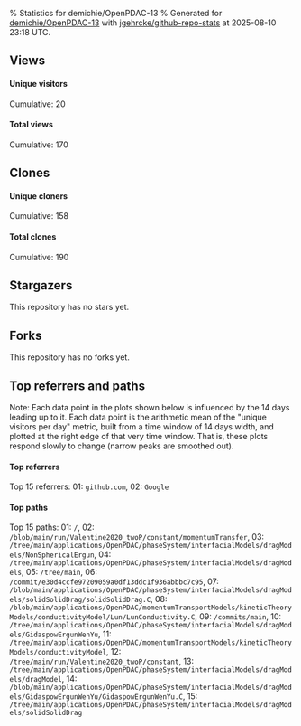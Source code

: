 % Statistics for demichie/OpenPDAC-13
% Generated for [demichie/OpenPDAC-13](https://github.com/demichie/OpenPDAC-13) with [jgehrcke/github-repo-stats](https://github.com/jgehrcke/github-repo-stats) at 2025-08-10 23:18 UTC.


## Views

#### Unique visitors
<div id="chart_views_unique" class="full-width-chart"></div>

Cumulative: 20

#### Total views
<div id="chart_views_total" class="full-width-chart"></div>

Cumulative: 170

<div class="pagebreak-for-print"> </div>

## Clones

#### Unique cloners
<div id="chart_clones_unique" class="full-width-chart"></div>

Cumulative: 158

#### Total clones
<div id="chart_clones_total" class="full-width-chart"></div>

Cumulative: 190



<div class="pagebreak-for-print"> </div>



## Stargazers

This repository has no stars yet.



## Forks

This repository has no forks yet.



<div class="pagebreak-for-print"> </div>



## Top referrers and paths


Note: Each data point in the plots shown below is influenced by the 14 days
leading up to it. Each data point is the arithmetic mean of the "unique
visitors per day" metric, built from a time window of 14 days width, and
plotted at the right edge of that very time window. That is, these plots
respond slowly to change (narrow peaks are smoothed out).




#### Top referrers


<div id="chart_referrers_top_n_alltime" class="full-width-chart"></div>

Top 15 referrers: 01: `github.com`, 02: `Google`





#### Top paths


<div id="chart_paths_top_n_alltime" class="full-width-chart"></div>

Top 15 paths: 01: `/`, 02: `/blob/main/run/Valentine2020_twoP/constant/momentumTransfer`, 03: `/tree/main/applications/OpenPDAC/phaseSystem/interfacialModels/dragModels/NonSphericalErgun`, 04: `/tree/main/applications/OpenPDAC/phaseSystem/interfacialModels/dragModels`, 05: `/tree/main`, 06: `/commit/e30d4ccfe97209059a0df13ddc1f936abbbc7c95`, 07: `/blob/main/applications/OpenPDAC/phaseSystem/interfacialModels/dragModels/solidSolidDrag/solidSolidDrag.C`, 08: `/blob/main/applications/OpenPDAC/momentumTransportModels/kineticTheoryModels/conductivityModel/Lun/LunConductivity.C`, 09: `/commits/main`, 10: `/tree/main/applications/OpenPDAC/phaseSystem/interfacialModels/dragModels/GidaspowErgunWenYu`, 11: `/tree/main/applications/OpenPDAC/momentumTransportModels/kineticTheoryModels/conductivityModel`, 12: `/tree/main/run/Valentine2020_twoP/constant`, 13: `/tree/main/applications/OpenPDAC/phaseSystem/interfacialModels/dragModels/dragModel`, 14: `/blob/main/applications/OpenPDAC/phaseSystem/interfacialModels/dragModels/GidaspowErgunWenYu/GidaspowErgunWenYu.C`, 15: `/tree/main/applications/OpenPDAC/phaseSystem/interfacialModels/dragModels/solidSolidDrag`


<script type="text/javascript">
    vegaEmbed('#chart_views_unique', {"$schema": "https://vega.github.io/schema/vega-lite/v4.17.0.json", "config": {"arc": {"fill": "#1b1e23"}, "area": {"fill": "#1b1e23"}, "axisBottom": {"domainColor": "#a9b4c4", "gridColor": "#a9b4c4", "labelColor": "#1b1e23", "labelFont": "relative-mono-11-pitch-pro, Menlo, monospace", "tickColor": "#a9b4c4", "titleColor": "#1b1e23", "titleFont": "relative-mono-11-pitch-pro, Menlo, monospace"}, "axisLeft": {"domainColor": "#a9b4c4", "gridColor": "#a9b4c4", "labelColor": "#1b1e23", "labelFont": "relative-mono-11-pitch-pro, Menlo, monospace", "tickColor": "#a9b4c4", "titleColor": "#1b1e23", "titleFont": "relative-mono-11-pitch-pro, Menlo, monospace"}, "axisX": {"grid": false}, "axisY": {"grid": false, "labelBound": true}, "background": "#FFFFFF", "group": {"fill": "#FFFFFF"}, "header": {"fontWeight": 400, "labelFont": "relative-mono-11-pitch-pro, Menlo, monospace", "titleFont": "relative-mono-11-pitch-pro, Menlo, monospace"}, "legend": {"labelFont": "relative-mono-11-pitch-pro, Menlo, monospace", "symbolSize": 200, "symbolType": "circle", "titleFont": "relative-mono-11-pitch-pro, Menlo, monospace"}, "line": {"color": "#1b1e23", "stroke": "#1b1e23"}, "path": {"stroke": "#1b1e23"}, "point": {"color": "#1b1e23", "cursor": "pointer", "filled": true, "size": 20}, "range": {"category": ["#85a2f7", "#ea9755", "#7eb36a", "#f07071", "#bc85d9", "#e587b6", "#a9b4c4", "#d4c05e", "#64b9c4"]}, "style": {"bar": {"fill": "#1b1e23"}, "text": {"font": "relative-mono-11-pitch-pro, Menlo, monospace", "fontWeight": 400}}, "symbol": {"shape": "circle"}, "title": {"anchor": "start", "font": "relative-mono-11-pitch-pro, Menlo, monospace", "fontWeight": 400}, "trail": {"color": "#1b1e23", "stroke": "#1b1e23"}, "view": {"stroke": null}}, "data": {"name": "data-561ccd380669ffbbd9bc123145c1aaac"}, "datasets": {"data-561ccd380669ffbbd9bc123145c1aaac": [{"time": "2025-07-09T00:00:00+00:00", "views_total": 11, "views_unique": 3}, {"time": "2025-07-11T00:00:00+00:00", "views_total": 3, "views_unique": 2}, {"time": "2025-07-12T00:00:00+00:00", "views_total": 0, "views_unique": 0}, {"time": "2025-07-13T00:00:00+00:00", "views_total": 0, "views_unique": 0}, {"time": "2025-07-14T00:00:00+00:00", "views_total": 2, "views_unique": 1}, {"time": "2025-07-15T00:00:00+00:00", "views_total": 0, "views_unique": 0}, {"time": "2025-07-16T00:00:00+00:00", "views_total": 0, "views_unique": 0}, {"time": "2025-07-17T00:00:00+00:00", "views_total": 0, "views_unique": 0}, {"time": "2025-07-18T00:00:00+00:00", "views_total": 0, "views_unique": 0}, {"time": "2025-07-19T00:00:00+00:00", "views_total": 0, "views_unique": 0}, {"time": "2025-07-20T00:00:00+00:00", "views_total": 0, "views_unique": 0}, {"time": "2025-07-21T00:00:00+00:00", "views_total": 0, "views_unique": 0}, {"time": "2025-07-22T00:00:00+00:00", "views_total": 0, "views_unique": 0}, {"time": "2025-07-23T00:00:00+00:00", "views_total": 0, "views_unique": 0}, {"time": "2025-07-24T00:00:00+00:00", "views_total": 0, "views_unique": 0}, {"time": "2025-07-25T00:00:00+00:00", "views_total": 73, "views_unique": 2}, {"time": "2025-07-26T00:00:00+00:00", "views_total": 0, "views_unique": 0}, {"time": "2025-07-27T00:00:00+00:00", "views_total": 0, "views_unique": 0}, {"time": "2025-07-28T00:00:00+00:00", "views_total": 59, "views_unique": 3}, {"time": "2025-07-29T00:00:00+00:00", "views_total": 4, "views_unique": 1}, {"time": "2025-07-30T00:00:00+00:00", "views_total": 1, "views_unique": 1}, {"time": "2025-07-31T00:00:00+00:00", "views_total": 1, "views_unique": 1}, {"time": "2025-08-01T00:00:00+00:00", "views_total": 6, "views_unique": 1}, {"time": "2025-08-02T00:00:00+00:00", "views_total": 0, "views_unique": 0}, {"time": "2025-08-03T00:00:00+00:00", "views_total": 3, "views_unique": 1}, {"time": "2025-08-04T00:00:00+00:00", "views_total": 0, "views_unique": 0}, {"time": "2025-08-05T00:00:00+00:00", "views_total": 3, "views_unique": 2}, {"time": "2025-08-06T00:00:00+00:00", "views_total": 0, "views_unique": 0}, {"time": "2025-08-07T00:00:00+00:00", "views_total": 3, "views_unique": 1}, {"time": "2025-08-08T00:00:00+00:00", "views_total": 0, "views_unique": 0}, {"time": "2025-08-09T00:00:00+00:00", "views_total": 0, "views_unique": 0}, {"time": "2025-08-10T00:00:00+00:00", "views_total": 1, "views_unique": 1}]}, "encoding": {"tooltip": [{"field": "views_unique", "format": ".1f", "title": "views (u)", "type": "quantitative"}, {"field": "time", "format": "%B %e, %Y", "title": "date", "type": "temporal"}], "x": {"axis": {"labelAngle": 25}, "field": "time", "scale": {"domain": ["2025-07-09", "2025-08-10"]}, "timeUnit": "yearmonthdate", "title": "date", "type": "temporal"}, "y": {"axis": {}, "field": "views_unique", "scale": {"domain": [0, 3.3000000000000003], "type": "linear", "zero": true}, "title": "unique views per day", "type": "quantitative"}}, "height": 200, "mark": {"point": true, "type": "line"}, "padding": 10, "width": "container"}, {"actions": false, "renderer": "svg"}).catch(console.error);
vegaEmbed('#chart_views_total', {"$schema": "https://vega.github.io/schema/vega-lite/v4.17.0.json", "config": {"arc": {"fill": "#1b1e23"}, "area": {"fill": "#1b1e23"}, "axisBottom": {"domainColor": "#a9b4c4", "gridColor": "#a9b4c4", "labelColor": "#1b1e23", "labelFont": "relative-mono-11-pitch-pro, Menlo, monospace", "tickColor": "#a9b4c4", "titleColor": "#1b1e23", "titleFont": "relative-mono-11-pitch-pro, Menlo, monospace"}, "axisLeft": {"domainColor": "#a9b4c4", "gridColor": "#a9b4c4", "labelColor": "#1b1e23", "labelFont": "relative-mono-11-pitch-pro, Menlo, monospace", "tickColor": "#a9b4c4", "titleColor": "#1b1e23", "titleFont": "relative-mono-11-pitch-pro, Menlo, monospace"}, "axisX": {"grid": false}, "axisY": {"grid": false, "labelBound": true}, "background": "#FFFFFF", "group": {"fill": "#FFFFFF"}, "header": {"fontWeight": 400, "labelFont": "relative-mono-11-pitch-pro, Menlo, monospace", "titleFont": "relative-mono-11-pitch-pro, Menlo, monospace"}, "legend": {"labelFont": "relative-mono-11-pitch-pro, Menlo, monospace", "symbolSize": 200, "symbolType": "circle", "titleFont": "relative-mono-11-pitch-pro, Menlo, monospace"}, "line": {"color": "#1b1e23", "stroke": "#1b1e23"}, "path": {"stroke": "#1b1e23"}, "point": {"color": "#1b1e23", "cursor": "pointer", "filled": true, "size": 20}, "range": {"category": ["#85a2f7", "#ea9755", "#7eb36a", "#f07071", "#bc85d9", "#e587b6", "#a9b4c4", "#d4c05e", "#64b9c4"]}, "style": {"bar": {"fill": "#1b1e23"}, "text": {"font": "relative-mono-11-pitch-pro, Menlo, monospace", "fontWeight": 400}}, "symbol": {"shape": "circle"}, "title": {"anchor": "start", "font": "relative-mono-11-pitch-pro, Menlo, monospace", "fontWeight": 400}, "trail": {"color": "#1b1e23", "stroke": "#1b1e23"}, "view": {"stroke": null}}, "data": {"name": "data-561ccd380669ffbbd9bc123145c1aaac"}, "datasets": {"data-561ccd380669ffbbd9bc123145c1aaac": [{"time": "2025-07-09T00:00:00+00:00", "views_total": 11, "views_unique": 3}, {"time": "2025-07-11T00:00:00+00:00", "views_total": 3, "views_unique": 2}, {"time": "2025-07-12T00:00:00+00:00", "views_total": 0, "views_unique": 0}, {"time": "2025-07-13T00:00:00+00:00", "views_total": 0, "views_unique": 0}, {"time": "2025-07-14T00:00:00+00:00", "views_total": 2, "views_unique": 1}, {"time": "2025-07-15T00:00:00+00:00", "views_total": 0, "views_unique": 0}, {"time": "2025-07-16T00:00:00+00:00", "views_total": 0, "views_unique": 0}, {"time": "2025-07-17T00:00:00+00:00", "views_total": 0, "views_unique": 0}, {"time": "2025-07-18T00:00:00+00:00", "views_total": 0, "views_unique": 0}, {"time": "2025-07-19T00:00:00+00:00", "views_total": 0, "views_unique": 0}, {"time": "2025-07-20T00:00:00+00:00", "views_total": 0, "views_unique": 0}, {"time": "2025-07-21T00:00:00+00:00", "views_total": 0, "views_unique": 0}, {"time": "2025-07-22T00:00:00+00:00", "views_total": 0, "views_unique": 0}, {"time": "2025-07-23T00:00:00+00:00", "views_total": 0, "views_unique": 0}, {"time": "2025-07-24T00:00:00+00:00", "views_total": 0, "views_unique": 0}, {"time": "2025-07-25T00:00:00+00:00", "views_total": 73, "views_unique": 2}, {"time": "2025-07-26T00:00:00+00:00", "views_total": 0, "views_unique": 0}, {"time": "2025-07-27T00:00:00+00:00", "views_total": 0, "views_unique": 0}, {"time": "2025-07-28T00:00:00+00:00", "views_total": 59, "views_unique": 3}, {"time": "2025-07-29T00:00:00+00:00", "views_total": 4, "views_unique": 1}, {"time": "2025-07-30T00:00:00+00:00", "views_total": 1, "views_unique": 1}, {"time": "2025-07-31T00:00:00+00:00", "views_total": 1, "views_unique": 1}, {"time": "2025-08-01T00:00:00+00:00", "views_total": 6, "views_unique": 1}, {"time": "2025-08-02T00:00:00+00:00", "views_total": 0, "views_unique": 0}, {"time": "2025-08-03T00:00:00+00:00", "views_total": 3, "views_unique": 1}, {"time": "2025-08-04T00:00:00+00:00", "views_total": 0, "views_unique": 0}, {"time": "2025-08-05T00:00:00+00:00", "views_total": 3, "views_unique": 2}, {"time": "2025-08-06T00:00:00+00:00", "views_total": 0, "views_unique": 0}, {"time": "2025-08-07T00:00:00+00:00", "views_total": 3, "views_unique": 1}, {"time": "2025-08-08T00:00:00+00:00", "views_total": 0, "views_unique": 0}, {"time": "2025-08-09T00:00:00+00:00", "views_total": 0, "views_unique": 0}, {"time": "2025-08-10T00:00:00+00:00", "views_total": 1, "views_unique": 1}]}, "encoding": {"tooltip": [{"field": "views_total", "format": ".1f", "title": "views (t)", "type": "quantitative"}, {"field": "time", "format": "%B %e, %Y", "title": "date", "type": "temporal"}], "x": {"axis": {"labelAngle": 25}, "field": "time", "scale": {"domain": ["2025-07-09", "2025-08-10"]}, "timeUnit": "yearmonthdate", "title": "date", "type": "temporal"}, "y": {"axis": {}, "field": "views_total", "scale": {"domain": [0, 80.30000000000001], "type": "linear", "zero": true}, "title": "total views per day", "type": "quantitative"}}, "height": 200, "mark": {"point": true, "type": "line"}, "padding": 10, "width": "container"}, {"actions": false, "renderer": "svg"}).catch(console.error);
vegaEmbed('#chart_clones_unique', {"$schema": "https://vega.github.io/schema/vega-lite/v4.17.0.json", "config": {"arc": {"fill": "#1b1e23"}, "area": {"fill": "#1b1e23"}, "axisBottom": {"domainColor": "#a9b4c4", "gridColor": "#a9b4c4", "labelColor": "#1b1e23", "labelFont": "relative-mono-11-pitch-pro, Menlo, monospace", "tickColor": "#a9b4c4", "titleColor": "#1b1e23", "titleFont": "relative-mono-11-pitch-pro, Menlo, monospace"}, "axisLeft": {"domainColor": "#a9b4c4", "gridColor": "#a9b4c4", "labelColor": "#1b1e23", "labelFont": "relative-mono-11-pitch-pro, Menlo, monospace", "tickColor": "#a9b4c4", "titleColor": "#1b1e23", "titleFont": "relative-mono-11-pitch-pro, Menlo, monospace"}, "axisX": {"grid": false}, "axisY": {"grid": false, "labelBound": true}, "background": "#FFFFFF", "group": {"fill": "#FFFFFF"}, "header": {"fontWeight": 400, "labelFont": "relative-mono-11-pitch-pro, Menlo, monospace", "titleFont": "relative-mono-11-pitch-pro, Menlo, monospace"}, "legend": {"labelFont": "relative-mono-11-pitch-pro, Menlo, monospace", "symbolSize": 200, "symbolType": "circle", "titleFont": "relative-mono-11-pitch-pro, Menlo, monospace"}, "line": {"color": "#1b1e23", "stroke": "#1b1e23"}, "path": {"stroke": "#1b1e23"}, "point": {"color": "#1b1e23", "cursor": "pointer", "filled": true, "size": 20}, "range": {"category": ["#85a2f7", "#ea9755", "#7eb36a", "#f07071", "#bc85d9", "#e587b6", "#a9b4c4", "#d4c05e", "#64b9c4"]}, "style": {"bar": {"fill": "#1b1e23"}, "text": {"font": "relative-mono-11-pitch-pro, Menlo, monospace", "fontWeight": 400}}, "symbol": {"shape": "circle"}, "title": {"anchor": "start", "font": "relative-mono-11-pitch-pro, Menlo, monospace", "fontWeight": 400}, "trail": {"color": "#1b1e23", "stroke": "#1b1e23"}, "view": {"stroke": null}}, "data": {"name": "data-a3d5709abab01b735a75071e2f8fc067"}, "datasets": {"data-a3d5709abab01b735a75071e2f8fc067": [{"clones_total": 29, "clones_unique": 27, "time": "2025-07-09T00:00:00+00:00"}, {"clones_total": 2, "clones_unique": 2, "time": "2025-07-11T00:00:00+00:00"}, {"clones_total": 2, "clones_unique": 2, "time": "2025-07-12T00:00:00+00:00"}, {"clones_total": 1, "clones_unique": 1, "time": "2025-07-13T00:00:00+00:00"}, {"clones_total": 30, "clones_unique": 16, "time": "2025-07-14T00:00:00+00:00"}, {"clones_total": 32, "clones_unique": 19, "time": "2025-07-15T00:00:00+00:00"}, {"clones_total": 5, "clones_unique": 5, "time": "2025-07-16T00:00:00+00:00"}, {"clones_total": 2, "clones_unique": 2, "time": "2025-07-17T00:00:00+00:00"}, {"clones_total": 2, "clones_unique": 2, "time": "2025-07-18T00:00:00+00:00"}, {"clones_total": 6, "clones_unique": 4, "time": "2025-07-19T00:00:00+00:00"}, {"clones_total": 4, "clones_unique": 4, "time": "2025-07-20T00:00:00+00:00"}, {"clones_total": 5, "clones_unique": 5, "time": "2025-07-21T00:00:00+00:00"}, {"clones_total": 3, "clones_unique": 3, "time": "2025-07-22T00:00:00+00:00"}, {"clones_total": 2, "clones_unique": 2, "time": "2025-07-23T00:00:00+00:00"}, {"clones_total": 6, "clones_unique": 6, "time": "2025-07-24T00:00:00+00:00"}, {"clones_total": 6, "clones_unique": 5, "time": "2025-07-25T00:00:00+00:00"}, {"clones_total": 4, "clones_unique": 4, "time": "2025-07-26T00:00:00+00:00"}, {"clones_total": 5, "clones_unique": 5, "time": "2025-07-27T00:00:00+00:00"}, {"clones_total": 4, "clones_unique": 4, "time": "2025-07-28T00:00:00+00:00"}, {"clones_total": 4, "clones_unique": 4, "time": "2025-07-29T00:00:00+00:00"}, {"clones_total": 1, "clones_unique": 1, "time": "2025-07-30T00:00:00+00:00"}, {"clones_total": 1, "clones_unique": 1, "time": "2025-07-31T00:00:00+00:00"}, {"clones_total": 6, "clones_unique": 6, "time": "2025-08-01T00:00:00+00:00"}, {"clones_total": 5, "clones_unique": 5, "time": "2025-08-02T00:00:00+00:00"}, {"clones_total": 3, "clones_unique": 3, "time": "2025-08-03T00:00:00+00:00"}, {"clones_total": 4, "clones_unique": 4, "time": "2025-08-04T00:00:00+00:00"}, {"clones_total": 4, "clones_unique": 4, "time": "2025-08-05T00:00:00+00:00"}, {"clones_total": 2, "clones_unique": 2, "time": "2025-08-06T00:00:00+00:00"}, {"clones_total": 2, "clones_unique": 2, "time": "2025-08-07T00:00:00+00:00"}, {"clones_total": 3, "clones_unique": 3, "time": "2025-08-08T00:00:00+00:00"}, {"clones_total": 5, "clones_unique": 5, "time": "2025-08-09T00:00:00+00:00"}, {"clones_total": 0, "clones_unique": 0, "time": "2025-08-10T00:00:00+00:00"}]}, "encoding": {"tooltip": [{"field": "clones_unique", "format": ".1f", "title": "clones (u)", "type": "quantitative"}, {"field": "time", "format": "%B %e, %Y", "title": "date", "type": "temporal"}], "x": {"axis": {"labelAngle": 25}, "field": "time", "scale": {"domain": ["2025-07-09", "2025-08-10"]}, "timeUnit": "yearmonthdate", "title": "date", "type": "temporal"}, "y": {"axis": {}, "field": "clones_unique", "scale": {"domain": [0, 29.700000000000003], "type": "linear", "zero": true}, "title": "unique clones per day", "type": "quantitative"}}, "height": 200, "mark": {"point": true, "type": "line"}, "padding": 10, "width": "container"}, {"actions": false, "renderer": "svg"}).catch(console.error);
vegaEmbed('#chart_clones_total', {"$schema": "https://vega.github.io/schema/vega-lite/v4.17.0.json", "config": {"arc": {"fill": "#1b1e23"}, "area": {"fill": "#1b1e23"}, "axisBottom": {"domainColor": "#a9b4c4", "gridColor": "#a9b4c4", "labelColor": "#1b1e23", "labelFont": "relative-mono-11-pitch-pro, Menlo, monospace", "tickColor": "#a9b4c4", "titleColor": "#1b1e23", "titleFont": "relative-mono-11-pitch-pro, Menlo, monospace"}, "axisLeft": {"domainColor": "#a9b4c4", "gridColor": "#a9b4c4", "labelColor": "#1b1e23", "labelFont": "relative-mono-11-pitch-pro, Menlo, monospace", "tickColor": "#a9b4c4", "titleColor": "#1b1e23", "titleFont": "relative-mono-11-pitch-pro, Menlo, monospace"}, "axisX": {"grid": false}, "axisY": {"grid": false, "labelBound": true}, "background": "#FFFFFF", "group": {"fill": "#FFFFFF"}, "header": {"fontWeight": 400, "labelFont": "relative-mono-11-pitch-pro, Menlo, monospace", "titleFont": "relative-mono-11-pitch-pro, Menlo, monospace"}, "legend": {"labelFont": "relative-mono-11-pitch-pro, Menlo, monospace", "symbolSize": 200, "symbolType": "circle", "titleFont": "relative-mono-11-pitch-pro, Menlo, monospace"}, "line": {"color": "#1b1e23", "stroke": "#1b1e23"}, "path": {"stroke": "#1b1e23"}, "point": {"color": "#1b1e23", "cursor": "pointer", "filled": true, "size": 20}, "range": {"category": ["#85a2f7", "#ea9755", "#7eb36a", "#f07071", "#bc85d9", "#e587b6", "#a9b4c4", "#d4c05e", "#64b9c4"]}, "style": {"bar": {"fill": "#1b1e23"}, "text": {"font": "relative-mono-11-pitch-pro, Menlo, monospace", "fontWeight": 400}}, "symbol": {"shape": "circle"}, "title": {"anchor": "start", "font": "relative-mono-11-pitch-pro, Menlo, monospace", "fontWeight": 400}, "trail": {"color": "#1b1e23", "stroke": "#1b1e23"}, "view": {"stroke": null}}, "data": {"name": "data-a3d5709abab01b735a75071e2f8fc067"}, "datasets": {"data-a3d5709abab01b735a75071e2f8fc067": [{"clones_total": 29, "clones_unique": 27, "time": "2025-07-09T00:00:00+00:00"}, {"clones_total": 2, "clones_unique": 2, "time": "2025-07-11T00:00:00+00:00"}, {"clones_total": 2, "clones_unique": 2, "time": "2025-07-12T00:00:00+00:00"}, {"clones_total": 1, "clones_unique": 1, "time": "2025-07-13T00:00:00+00:00"}, {"clones_total": 30, "clones_unique": 16, "time": "2025-07-14T00:00:00+00:00"}, {"clones_total": 32, "clones_unique": 19, "time": "2025-07-15T00:00:00+00:00"}, {"clones_total": 5, "clones_unique": 5, "time": "2025-07-16T00:00:00+00:00"}, {"clones_total": 2, "clones_unique": 2, "time": "2025-07-17T00:00:00+00:00"}, {"clones_total": 2, "clones_unique": 2, "time": "2025-07-18T00:00:00+00:00"}, {"clones_total": 6, "clones_unique": 4, "time": "2025-07-19T00:00:00+00:00"}, {"clones_total": 4, "clones_unique": 4, "time": "2025-07-20T00:00:00+00:00"}, {"clones_total": 5, "clones_unique": 5, "time": "2025-07-21T00:00:00+00:00"}, {"clones_total": 3, "clones_unique": 3, "time": "2025-07-22T00:00:00+00:00"}, {"clones_total": 2, "clones_unique": 2, "time": "2025-07-23T00:00:00+00:00"}, {"clones_total": 6, "clones_unique": 6, "time": "2025-07-24T00:00:00+00:00"}, {"clones_total": 6, "clones_unique": 5, "time": "2025-07-25T00:00:00+00:00"}, {"clones_total": 4, "clones_unique": 4, "time": "2025-07-26T00:00:00+00:00"}, {"clones_total": 5, "clones_unique": 5, "time": "2025-07-27T00:00:00+00:00"}, {"clones_total": 4, "clones_unique": 4, "time": "2025-07-28T00:00:00+00:00"}, {"clones_total": 4, "clones_unique": 4, "time": "2025-07-29T00:00:00+00:00"}, {"clones_total": 1, "clones_unique": 1, "time": "2025-07-30T00:00:00+00:00"}, {"clones_total": 1, "clones_unique": 1, "time": "2025-07-31T00:00:00+00:00"}, {"clones_total": 6, "clones_unique": 6, "time": "2025-08-01T00:00:00+00:00"}, {"clones_total": 5, "clones_unique": 5, "time": "2025-08-02T00:00:00+00:00"}, {"clones_total": 3, "clones_unique": 3, "time": "2025-08-03T00:00:00+00:00"}, {"clones_total": 4, "clones_unique": 4, "time": "2025-08-04T00:00:00+00:00"}, {"clones_total": 4, "clones_unique": 4, "time": "2025-08-05T00:00:00+00:00"}, {"clones_total": 2, "clones_unique": 2, "time": "2025-08-06T00:00:00+00:00"}, {"clones_total": 2, "clones_unique": 2, "time": "2025-08-07T00:00:00+00:00"}, {"clones_total": 3, "clones_unique": 3, "time": "2025-08-08T00:00:00+00:00"}, {"clones_total": 5, "clones_unique": 5, "time": "2025-08-09T00:00:00+00:00"}, {"clones_total": 0, "clones_unique": 0, "time": "2025-08-10T00:00:00+00:00"}]}, "encoding": {"tooltip": [{"field": "clones_total", "format": ".1f", "title": "clones (t)", "type": "quantitative"}, {"field": "time", "format": "%B %e, %Y", "title": "date", "type": "temporal"}], "x": {"axis": {"labelAngle": 25}, "field": "time", "scale": {"domain": ["2025-07-09", "2025-08-10"]}, "timeUnit": "yearmonthdate", "title": "date", "type": "temporal"}, "y": {"axis": {}, "field": "clones_total", "scale": {"domain": [0, 35.2], "type": "linear", "zero": true}, "title": "total clones per day", "type": "quantitative"}}, "height": 200, "mark": {"point": true, "type": "line"}, "padding": 10, "width": "container"}, {"actions": false, "renderer": "svg"}).catch(console.error);
vegaEmbed('#chart_referrers_top_n_alltime', {"$schema": "https://vega.github.io/schema/vega-lite/v4.17.0.json", "config": {"arc": {"fill": "#1b1e23"}, "area": {"fill": "#1b1e23"}, "axisBottom": {"domainColor": "#a9b4c4", "gridColor": "#a9b4c4", "labelColor": "#1b1e23", "labelFont": "relative-mono-11-pitch-pro, Menlo, monospace", "tickColor": "#a9b4c4", "titleColor": "#1b1e23", "titleFont": "relative-mono-11-pitch-pro, Menlo, monospace"}, "axisLeft": {"domainColor": "#a9b4c4", "gridColor": "#a9b4c4", "labelColor": "#1b1e23", "labelFont": "relative-mono-11-pitch-pro, Menlo, monospace", "tickColor": "#a9b4c4", "titleColor": "#1b1e23", "titleFont": "relative-mono-11-pitch-pro, Menlo, monospace"}, "axisX": {"grid": false}, "axisY": {"grid": false}, "background": "#FFFFFF", "group": {"fill": "#FFFFFF"}, "header": {"fontWeight": 400, "labelFont": "relative-mono-11-pitch-pro, Menlo, monospace", "titleFont": "relative-mono-11-pitch-pro, Menlo, monospace"}, "legend": {"labelFont": "relative-mono-11-pitch-pro, Menlo, monospace", "symbolSize": 200, "symbolType": "circle", "titleFont": "relative-mono-11-pitch-pro, Menlo, monospace"}, "line": {"color": "#1b1e23", "stroke": "#1b1e23"}, "path": {"stroke": "#1b1e23"}, "point": {"color": "#1b1e23", "cursor": "pointer", "filled": true, "size": 30}, "range": {"category": ["#85a2f7", "#ea9755", "#7eb36a", "#f07071", "#bc85d9", "#e587b6", "#a9b4c4", "#d4c05e", "#64b9c4"]}, "style": {"bar": {"fill": "#1b1e23"}, "text": {"font": "relative-mono-11-pitch-pro, Menlo, monospace", "fontWeight": 400}}, "symbol": {"shape": "circle"}, "title": {"anchor": "start", "font": "relative-mono-11-pitch-pro, Menlo, monospace", "fontWeight": 400}, "trail": {"color": "#1b1e23", "stroke": "#1b1e23"}, "view": {"stroke": null}}, "data": {"name": "data-f37f31c8c2cb5912a87ed0d6b9d64bb2"}, "datasets": {"data-f37f31c8c2cb5912a87ed0d6b9d64bb2": [{"referrer": "github.com", "time": "2025-07-29T00:00:00+00:00", "views_unique": 1.0, "views_unique_norm": 0.07142857142857142}, {"referrer": "github.com", "time": "2025-07-30T00:00:00+00:00", "views_unique": 2.0, "views_unique_norm": 0.14285714285714285}, {"referrer": "github.com", "time": "2025-07-31T00:00:00+00:00", "views_unique": 2.0, "views_unique_norm": 0.14285714285714285}, {"referrer": "github.com", "time": "2025-08-01T00:00:00+00:00", "views_unique": 2.0, "views_unique_norm": 0.14285714285714285}, {"referrer": "github.com", "time": "2025-08-02T00:00:00+00:00", "views_unique": 2.0, "views_unique_norm": 0.14285714285714285}, {"referrer": "github.com", "time": "2025-08-03T00:00:00+00:00", "views_unique": 2.0, "views_unique_norm": 0.14285714285714285}, {"referrer": "github.com", "time": "2025-08-04T00:00:00+00:00", "views_unique": 2.0, "views_unique_norm": 0.14285714285714285}, {"referrer": "github.com", "time": "2025-08-05T00:00:00+00:00", "views_unique": 2.0, "views_unique_norm": 0.14285714285714285}, {"referrer": "github.com", "time": "2025-08-06T00:00:00+00:00", "views_unique": 2.0, "views_unique_norm": 0.14285714285714285}, {"referrer": "github.com", "time": "2025-08-07T00:00:00+00:00", "views_unique": 2.0, "views_unique_norm": 0.14285714285714285}, {"referrer": "github.com", "time": "2025-08-08T00:00:00+00:00", "views_unique": 2.0, "views_unique_norm": 0.14285714285714285}, {"referrer": "github.com", "time": "2025-08-09T00:00:00+00:00", "views_unique": 2.0, "views_unique_norm": 0.14285714285714285}, {"referrer": "github.com", "time": "2025-08-10T00:00:00+00:00", "views_unique": 2.0, "views_unique_norm": 0.14285714285714285}, {"referrer": "Google", "time": "2025-07-29T00:00:00+00:00", "views_unique": null, "views_unique_norm": null}, {"referrer": "Google", "time": "2025-07-30T00:00:00+00:00", "views_unique": 1.0, "views_unique_norm": 0.07142857142857142}, {"referrer": "Google", "time": "2025-07-31T00:00:00+00:00", "views_unique": 1.0, "views_unique_norm": 0.07142857142857142}, {"referrer": "Google", "time": "2025-08-01T00:00:00+00:00", "views_unique": 1.0, "views_unique_norm": 0.07142857142857142}, {"referrer": "Google", "time": "2025-08-02T00:00:00+00:00", "views_unique": 1.0, "views_unique_norm": 0.07142857142857142}, {"referrer": "Google", "time": "2025-08-03T00:00:00+00:00", "views_unique": 1.0, "views_unique_norm": 0.07142857142857142}, {"referrer": "Google", "time": "2025-08-04T00:00:00+00:00", "views_unique": 1.0, "views_unique_norm": 0.07142857142857142}, {"referrer": "Google", "time": "2025-08-05T00:00:00+00:00", "views_unique": 1.0, "views_unique_norm": 0.07142857142857142}, {"referrer": "Google", "time": "2025-08-06T00:00:00+00:00", "views_unique": 2.0, "views_unique_norm": 0.14285714285714285}, {"referrer": "Google", "time": "2025-08-07T00:00:00+00:00", "views_unique": 2.0, "views_unique_norm": 0.14285714285714285}, {"referrer": "Google", "time": "2025-08-08T00:00:00+00:00", "views_unique": 2.0, "views_unique_norm": 0.14285714285714285}, {"referrer": "Google", "time": "2025-08-09T00:00:00+00:00", "views_unique": 2.0, "views_unique_norm": 0.14285714285714285}, {"referrer": "Google", "time": "2025-08-10T00:00:00+00:00", "views_unique": 2.0, "views_unique_norm": 0.14285714285714285}]}, "encoding": {"color": {"field": "referrer", "legend": {"direction": "vertical", "orient": "top", "title": "Legend:"}, "sort": {"field": "order"}, "type": "nominal"}, "tooltip": [{"field": "referrer", "type": "nominal"}, {"field": "views_unique_norm", "format": ".2f", "title": "views (14d mean)", "type": "quantitative"}, {"field": "time", "format": "%B %e, %Y", "title": "date", "type": "temporal"}], "x": {"axis": {"labelAngle": 25}, "field": "time", "scale": {"domain": ["2025-07-09", "2025-08-10"]}, "timeUnit": "yearmonthdate", "title": "date", "type": "temporal"}, "y": {"field": "views_unique_norm", "scale": {"domain": [0, 0.15714285714285714], "type": "linear", "zero": true}, "title": "unique visitors per day (mean from last 14 days)", "type": "quantitative"}}, "height": 300, "mark": {"point": true, "type": "line"}, "padding": 10, "width": "container"}, {"actions": false, "renderer": "svg"}).catch(console.error);
vegaEmbed('#chart_paths_top_n_alltime', {"$schema": "https://vega.github.io/schema/vega-lite/v4.17.0.json", "config": {"arc": {"fill": "#1b1e23"}, "area": {"fill": "#1b1e23"}, "axisBottom": {"domainColor": "#a9b4c4", "gridColor": "#a9b4c4", "labelColor": "#1b1e23", "labelFont": "relative-mono-11-pitch-pro, Menlo, monospace", "tickColor": "#a9b4c4", "titleColor": "#1b1e23", "titleFont": "relative-mono-11-pitch-pro, Menlo, monospace"}, "axisLeft": {"domainColor": "#a9b4c4", "gridColor": "#a9b4c4", "labelColor": "#1b1e23", "labelFont": "relative-mono-11-pitch-pro, Menlo, monospace", "tickColor": "#a9b4c4", "titleColor": "#1b1e23", "titleFont": "relative-mono-11-pitch-pro, Menlo, monospace"}, "axisX": {"grid": false}, "axisY": {"grid": false}, "background": "#FFFFFF", "group": {"fill": "#FFFFFF"}, "header": {"fontWeight": 400, "labelFont": "relative-mono-11-pitch-pro, Menlo, monospace", "titleFont": "relative-mono-11-pitch-pro, Menlo, monospace"}, "legend": {"labelFont": "relative-mono-11-pitch-pro, Menlo, monospace", "symbolSize": 200, "symbolType": "circle", "titleFont": "relative-mono-11-pitch-pro, Menlo, monospace"}, "line": {"color": "#1b1e23", "stroke": "#1b1e23"}, "path": {"stroke": "#1b1e23"}, "point": {"color": "#1b1e23", "cursor": "pointer", "filled": true, "size": 30}, "range": {"category": ["#85a2f7", "#ea9755", "#7eb36a", "#f07071", "#bc85d9", "#e587b6", "#a9b4c4", "#d4c05e", "#64b9c4"]}, "style": {"bar": {"fill": "#1b1e23"}, "text": {"font": "relative-mono-11-pitch-pro, Menlo, monospace", "fontWeight": 400}}, "symbol": {"shape": "circle"}, "title": {"anchor": "start", "font": "relative-mono-11-pitch-pro, Menlo, monospace", "fontWeight": 400}, "trail": {"color": "#1b1e23", "stroke": "#1b1e23"}, "view": {"stroke": null}}, "data": {"name": "data-5cb2e543a3b75d05619921fb44b73a83"}, "datasets": {"data-5cb2e543a3b75d05619921fb44b73a83": [{"path": "/", "time": "2025-07-15T00:00:00+00:00", "views_unique": 3.0, "views_unique_norm": 0.21428571428571427}, {"path": "/", "time": "2025-07-16T00:00:00+00:00", "views_unique": 3.0, "views_unique_norm": 0.21428571428571427}, {"path": "/", "time": "2025-07-17T00:00:00+00:00", "views_unique": 3.0, "views_unique_norm": 0.21428571428571427}, {"path": "/", "time": "2025-07-18T00:00:00+00:00", "views_unique": 3.0, "views_unique_norm": 0.21428571428571427}, {"path": "/", "time": "2025-07-19T00:00:00+00:00", "views_unique": 3.0, "views_unique_norm": 0.21428571428571427}, {"path": "/", "time": "2025-07-20T00:00:00+00:00", "views_unique": 3.0, "views_unique_norm": 0.21428571428571427}, {"path": "/", "time": "2025-07-21T00:00:00+00:00", "views_unique": 3.0, "views_unique_norm": 0.21428571428571427}, {"path": "/", "time": "2025-07-22T00:00:00+00:00", "views_unique": 3.0, "views_unique_norm": 0.21428571428571427}, {"path": "/", "time": "2025-07-23T00:00:00+00:00", "views_unique": 1.0, "views_unique_norm": 0.07142857142857142}, {"path": "/", "time": "2025-07-24T00:00:00+00:00", "views_unique": 1.0, "views_unique_norm": 0.07142857142857142}, {"path": "/", "time": "2025-07-25T00:00:00+00:00", "views_unique": 1.0, "views_unique_norm": 0.07142857142857142}, {"path": "/", "time": "2025-07-26T00:00:00+00:00", "views_unique": null, "views_unique_norm": null}, {"path": "/", "time": "2025-07-27T00:00:00+00:00", "views_unique": null, "views_unique_norm": null}, {"path": "/", "time": "2025-07-28T00:00:00+00:00", "views_unique": null, "views_unique_norm": null}, {"path": "/", "time": "2025-07-29T00:00:00+00:00", "views_unique": null, "views_unique_norm": null}, {"path": "/", "time": "2025-07-30T00:00:00+00:00", "views_unique": 2.0, "views_unique_norm": 0.14285714285714285}, {"path": "/", "time": "2025-07-31T00:00:00+00:00", "views_unique": 2.0, "views_unique_norm": 0.14285714285714285}, {"path": "/", "time": "2025-08-01T00:00:00+00:00", "views_unique": 2.0, "views_unique_norm": 0.14285714285714285}, {"path": "/", "time": "2025-08-02T00:00:00+00:00", "views_unique": 2.0, "views_unique_norm": 0.14285714285714285}, {"path": "/", "time": "2025-08-03T00:00:00+00:00", "views_unique": 2.0, "views_unique_norm": 0.14285714285714285}, {"path": "/", "time": "2025-08-04T00:00:00+00:00", "views_unique": 3.0, "views_unique_norm": 0.21428571428571427}, {"path": "/", "time": "2025-08-05T00:00:00+00:00", "views_unique": 3.0, "views_unique_norm": 0.21428571428571427}, {"path": "/", "time": "2025-08-06T00:00:00+00:00", "views_unique": 4.0, "views_unique_norm": 0.2857142857142857}, {"path": "/", "time": "2025-08-07T00:00:00+00:00", "views_unique": 4.0, "views_unique_norm": 0.2857142857142857}, {"path": "/", "time": "2025-08-08T00:00:00+00:00", "views_unique": 4.0, "views_unique_norm": 0.2857142857142857}, {"path": "/", "time": "2025-08-09T00:00:00+00:00", "views_unique": 4.0, "views_unique_norm": 0.2857142857142857}, {"path": "/", "time": "2025-08-10T00:00:00+00:00", "views_unique": 4.0, "views_unique_norm": 0.2857142857142857}, {"path": "/blob/main/run/Valentine2020_twoP/constant/momentumTransfer", "time": "2025-07-15T00:00:00+00:00", "views_unique": null, "views_unique_norm": null}, {"path": "/blob/main/run/Valentine2020_twoP/constant/momentumTransfer", "time": "2025-07-16T00:00:00+00:00", "views_unique": null, "views_unique_norm": null}, {"path": "/blob/main/run/Valentine2020_twoP/constant/momentumTransfer", "time": "2025-07-17T00:00:00+00:00", "views_unique": null, "views_unique_norm": null}, {"path": "/blob/main/run/Valentine2020_twoP/constant/momentumTransfer", "time": "2025-07-18T00:00:00+00:00", "views_unique": null, "views_unique_norm": null}, {"path": "/blob/main/run/Valentine2020_twoP/constant/momentumTransfer", "time": "2025-07-19T00:00:00+00:00", "views_unique": null, "views_unique_norm": null}, {"path": "/blob/main/run/Valentine2020_twoP/constant/momentumTransfer", "time": "2025-07-20T00:00:00+00:00", "views_unique": null, "views_unique_norm": null}, {"path": "/blob/main/run/Valentine2020_twoP/constant/momentumTransfer", "time": "2025-07-21T00:00:00+00:00", "views_unique": null, "views_unique_norm": null}, {"path": "/blob/main/run/Valentine2020_twoP/constant/momentumTransfer", "time": "2025-07-22T00:00:00+00:00", "views_unique": null, "views_unique_norm": null}, {"path": "/blob/main/run/Valentine2020_twoP/constant/momentumTransfer", "time": "2025-07-23T00:00:00+00:00", "views_unique": null, "views_unique_norm": null}, {"path": "/blob/main/run/Valentine2020_twoP/constant/momentumTransfer", "time": "2025-07-24T00:00:00+00:00", "views_unique": null, "views_unique_norm": null}, {"path": "/blob/main/run/Valentine2020_twoP/constant/momentumTransfer", "time": "2025-07-25T00:00:00+00:00", "views_unique": null, "views_unique_norm": null}, {"path": "/blob/main/run/Valentine2020_twoP/constant/momentumTransfer", "time": "2025-07-26T00:00:00+00:00", "views_unique": null, "views_unique_norm": null}, {"path": "/blob/main/run/Valentine2020_twoP/constant/momentumTransfer", "time": "2025-07-27T00:00:00+00:00", "views_unique": null, "views_unique_norm": null}, {"path": "/blob/main/run/Valentine2020_twoP/constant/momentumTransfer", "time": "2025-07-28T00:00:00+00:00", "views_unique": null, "views_unique_norm": null}, {"path": "/blob/main/run/Valentine2020_twoP/constant/momentumTransfer", "time": "2025-07-29T00:00:00+00:00", "views_unique": null, "views_unique_norm": null}, {"path": "/blob/main/run/Valentine2020_twoP/constant/momentumTransfer", "time": "2025-07-30T00:00:00+00:00", "views_unique": null, "views_unique_norm": null}, {"path": "/blob/main/run/Valentine2020_twoP/constant/momentumTransfer", "time": "2025-07-31T00:00:00+00:00", "views_unique": null, "views_unique_norm": null}, {"path": "/blob/main/run/Valentine2020_twoP/constant/momentumTransfer", "time": "2025-08-01T00:00:00+00:00", "views_unique": null, "views_unique_norm": null}, {"path": "/blob/main/run/Valentine2020_twoP/constant/momentumTransfer", "time": "2025-08-02T00:00:00+00:00", "views_unique": null, "views_unique_norm": null}, {"path": "/blob/main/run/Valentine2020_twoP/constant/momentumTransfer", "time": "2025-08-03T00:00:00+00:00", "views_unique": null, "views_unique_norm": null}, {"path": "/blob/main/run/Valentine2020_twoP/constant/momentumTransfer", "time": "2025-08-04T00:00:00+00:00", "views_unique": null, "views_unique_norm": null}, {"path": "/blob/main/run/Valentine2020_twoP/constant/momentumTransfer", "time": "2025-08-05T00:00:00+00:00", "views_unique": null, "views_unique_norm": null}, {"path": "/blob/main/run/Valentine2020_twoP/constant/momentumTransfer", "time": "2025-08-06T00:00:00+00:00", "views_unique": null, "views_unique_norm": null}, {"path": "/blob/main/run/Valentine2020_twoP/constant/momentumTransfer", "time": "2025-08-07T00:00:00+00:00", "views_unique": null, "views_unique_norm": null}, {"path": "/blob/main/run/Valentine2020_twoP/constant/momentumTransfer", "time": "2025-08-08T00:00:00+00:00", "views_unique": 2.0, "views_unique_norm": 0.14285714285714285}, {"path": "/blob/main/run/Valentine2020_twoP/constant/momentumTransfer", "time": "2025-08-09T00:00:00+00:00", "views_unique": 2.0, "views_unique_norm": 0.14285714285714285}, {"path": "/blob/main/run/Valentine2020_twoP/constant/momentumTransfer", "time": "2025-08-10T00:00:00+00:00", "views_unique": 2.0, "views_unique_norm": 0.14285714285714285}, {"path": "/tree/main/applications/OpenPDAC/phaseSystem/interfacialModels/dragModels/NonSphericalErgun", "time": "2025-07-15T00:00:00+00:00", "views_unique": null, "views_unique_norm": null}, {"path": "/tree/main/applications/OpenPDAC/phaseSystem/interfacialModels/dragModels/NonSphericalErgun", "time": "2025-07-16T00:00:00+00:00", "views_unique": null, "views_unique_norm": null}, {"path": "/tree/main/applications/OpenPDAC/phaseSystem/interfacialModels/dragModels/NonSphericalErgun", "time": "2025-07-17T00:00:00+00:00", "views_unique": null, "views_unique_norm": null}, {"path": "/tree/main/applications/OpenPDAC/phaseSystem/interfacialModels/dragModels/NonSphericalErgun", "time": "2025-07-18T00:00:00+00:00", "views_unique": null, "views_unique_norm": null}, {"path": "/tree/main/applications/OpenPDAC/phaseSystem/interfacialModels/dragModels/NonSphericalErgun", "time": "2025-07-19T00:00:00+00:00", "views_unique": null, "views_unique_norm": null}, {"path": "/tree/main/applications/OpenPDAC/phaseSystem/interfacialModels/dragModels/NonSphericalErgun", "time": "2025-07-20T00:00:00+00:00", "views_unique": null, "views_unique_norm": null}, {"path": "/tree/main/applications/OpenPDAC/phaseSystem/interfacialModels/dragModels/NonSphericalErgun", "time": "2025-07-21T00:00:00+00:00", "views_unique": null, "views_unique_norm": null}, {"path": "/tree/main/applications/OpenPDAC/phaseSystem/interfacialModels/dragModels/NonSphericalErgun", "time": "2025-07-22T00:00:00+00:00", "views_unique": null, "views_unique_norm": null}, {"path": "/tree/main/applications/OpenPDAC/phaseSystem/interfacialModels/dragModels/NonSphericalErgun", "time": "2025-07-23T00:00:00+00:00", "views_unique": null, "views_unique_norm": null}, {"path": "/tree/main/applications/OpenPDAC/phaseSystem/interfacialModels/dragModels/NonSphericalErgun", "time": "2025-07-24T00:00:00+00:00", "views_unique": null, "views_unique_norm": null}, {"path": "/tree/main/applications/OpenPDAC/phaseSystem/interfacialModels/dragModels/NonSphericalErgun", "time": "2025-07-25T00:00:00+00:00", "views_unique": null, "views_unique_norm": null}, {"path": "/tree/main/applications/OpenPDAC/phaseSystem/interfacialModels/dragModels/NonSphericalErgun", "time": "2025-07-26T00:00:00+00:00", "views_unique": null, "views_unique_norm": null}, {"path": "/tree/main/applications/OpenPDAC/phaseSystem/interfacialModels/dragModels/NonSphericalErgun", "time": "2025-07-27T00:00:00+00:00", "views_unique": null, "views_unique_norm": null}, {"path": "/tree/main/applications/OpenPDAC/phaseSystem/interfacialModels/dragModels/NonSphericalErgun", "time": "2025-07-28T00:00:00+00:00", "views_unique": null, "views_unique_norm": null}, {"path": "/tree/main/applications/OpenPDAC/phaseSystem/interfacialModels/dragModels/NonSphericalErgun", "time": "2025-07-29T00:00:00+00:00", "views_unique": null, "views_unique_norm": null}, {"path": "/tree/main/applications/OpenPDAC/phaseSystem/interfacialModels/dragModels/NonSphericalErgun", "time": "2025-07-30T00:00:00+00:00", "views_unique": null, "views_unique_norm": null}, {"path": "/tree/main/applications/OpenPDAC/phaseSystem/interfacialModels/dragModels/NonSphericalErgun", "time": "2025-07-31T00:00:00+00:00", "views_unique": null, "views_unique_norm": null}, {"path": "/tree/main/applications/OpenPDAC/phaseSystem/interfacialModels/dragModels/NonSphericalErgun", "time": "2025-08-01T00:00:00+00:00", "views_unique": null, "views_unique_norm": null}, {"path": "/tree/main/applications/OpenPDAC/phaseSystem/interfacialModels/dragModels/NonSphericalErgun", "time": "2025-08-02T00:00:00+00:00", "views_unique": null, "views_unique_norm": null}, {"path": "/tree/main/applications/OpenPDAC/phaseSystem/interfacialModels/dragModels/NonSphericalErgun", "time": "2025-08-03T00:00:00+00:00", "views_unique": null, "views_unique_norm": null}, {"path": "/tree/main/applications/OpenPDAC/phaseSystem/interfacialModels/dragModels/NonSphericalErgun", "time": "2025-08-04T00:00:00+00:00", "views_unique": null, "views_unique_norm": null}, {"path": "/tree/main/applications/OpenPDAC/phaseSystem/interfacialModels/dragModels/NonSphericalErgun", "time": "2025-08-05T00:00:00+00:00", "views_unique": null, "views_unique_norm": null}, {"path": "/tree/main/applications/OpenPDAC/phaseSystem/interfacialModels/dragModels/NonSphericalErgun", "time": "2025-08-06T00:00:00+00:00", "views_unique": 2.0, "views_unique_norm": 0.14285714285714285}, {"path": "/tree/main/applications/OpenPDAC/phaseSystem/interfacialModels/dragModels/NonSphericalErgun", "time": "2025-08-07T00:00:00+00:00", "views_unique": 2.0, "views_unique_norm": 0.14285714285714285}, {"path": "/tree/main/applications/OpenPDAC/phaseSystem/interfacialModels/dragModels/NonSphericalErgun", "time": "2025-08-08T00:00:00+00:00", "views_unique": 2.0, "views_unique_norm": 0.14285714285714285}, {"path": "/tree/main/applications/OpenPDAC/phaseSystem/interfacialModels/dragModels/NonSphericalErgun", "time": "2025-08-09T00:00:00+00:00", "views_unique": 2.0, "views_unique_norm": 0.14285714285714285}, {"path": "/tree/main/applications/OpenPDAC/phaseSystem/interfacialModels/dragModels/NonSphericalErgun", "time": "2025-08-10T00:00:00+00:00", "views_unique": 2.0, "views_unique_norm": 0.14285714285714285}, {"path": "/tree/main/applications/OpenPDAC/phaseSystem/interfacialModels/dragModels", "time": "2025-07-15T00:00:00+00:00", "views_unique": null, "views_unique_norm": null}, {"path": "/tree/main/applications/OpenPDAC/phaseSystem/interfacialModels/dragModels", "time": "2025-07-16T00:00:00+00:00", "views_unique": null, "views_unique_norm": null}, {"path": "/tree/main/applications/OpenPDAC/phaseSystem/interfacialModels/dragModels", "time": "2025-07-17T00:00:00+00:00", "views_unique": null, "views_unique_norm": null}, {"path": "/tree/main/applications/OpenPDAC/phaseSystem/interfacialModels/dragModels", "time": "2025-07-18T00:00:00+00:00", "views_unique": null, "views_unique_norm": null}, {"path": "/tree/main/applications/OpenPDAC/phaseSystem/interfacialModels/dragModels", "time": "2025-07-19T00:00:00+00:00", "views_unique": null, "views_unique_norm": null}, {"path": "/tree/main/applications/OpenPDAC/phaseSystem/interfacialModels/dragModels", "time": "2025-07-20T00:00:00+00:00", "views_unique": null, "views_unique_norm": null}, {"path": "/tree/main/applications/OpenPDAC/phaseSystem/interfacialModels/dragModels", "time": "2025-07-21T00:00:00+00:00", "views_unique": null, "views_unique_norm": null}, {"path": "/tree/main/applications/OpenPDAC/phaseSystem/interfacialModels/dragModels", "time": "2025-07-22T00:00:00+00:00", "views_unique": null, "views_unique_norm": null}, {"path": "/tree/main/applications/OpenPDAC/phaseSystem/interfacialModels/dragModels", "time": "2025-07-23T00:00:00+00:00", "views_unique": null, "views_unique_norm": null}, {"path": "/tree/main/applications/OpenPDAC/phaseSystem/interfacialModels/dragModels", "time": "2025-07-24T00:00:00+00:00", "views_unique": null, "views_unique_norm": null}, {"path": "/tree/main/applications/OpenPDAC/phaseSystem/interfacialModels/dragModels", "time": "2025-07-25T00:00:00+00:00", "views_unique": null, "views_unique_norm": null}, {"path": "/tree/main/applications/OpenPDAC/phaseSystem/interfacialModels/dragModels", "time": "2025-07-26T00:00:00+00:00", "views_unique": 1.0, "views_unique_norm": 0.07142857142857142}, {"path": "/tree/main/applications/OpenPDAC/phaseSystem/interfacialModels/dragModels", "time": "2025-07-27T00:00:00+00:00", "views_unique": 1.0, "views_unique_norm": 0.07142857142857142}, {"path": "/tree/main/applications/OpenPDAC/phaseSystem/interfacialModels/dragModels", "time": "2025-07-28T00:00:00+00:00", "views_unique": 1.0, "views_unique_norm": 0.07142857142857142}, {"path": "/tree/main/applications/OpenPDAC/phaseSystem/interfacialModels/dragModels", "time": "2025-07-29T00:00:00+00:00", "views_unique": 1.0, "views_unique_norm": 0.07142857142857142}, {"path": "/tree/main/applications/OpenPDAC/phaseSystem/interfacialModels/dragModels", "time": "2025-07-30T00:00:00+00:00", "views_unique": 1.0, "views_unique_norm": 0.07142857142857142}, {"path": "/tree/main/applications/OpenPDAC/phaseSystem/interfacialModels/dragModels", "time": "2025-07-31T00:00:00+00:00", "views_unique": 1.0, "views_unique_norm": 0.07142857142857142}, {"path": "/tree/main/applications/OpenPDAC/phaseSystem/interfacialModels/dragModels", "time": "2025-08-01T00:00:00+00:00", "views_unique": 1.0, "views_unique_norm": 0.07142857142857142}, {"path": "/tree/main/applications/OpenPDAC/phaseSystem/interfacialModels/dragModels", "time": "2025-08-02T00:00:00+00:00", "views_unique": 1.0, "views_unique_norm": 0.07142857142857142}, {"path": "/tree/main/applications/OpenPDAC/phaseSystem/interfacialModels/dragModels", "time": "2025-08-03T00:00:00+00:00", "views_unique": 1.0, "views_unique_norm": 0.07142857142857142}, {"path": "/tree/main/applications/OpenPDAC/phaseSystem/interfacialModels/dragModels", "time": "2025-08-04T00:00:00+00:00", "views_unique": 1.0, "views_unique_norm": 0.07142857142857142}, {"path": "/tree/main/applications/OpenPDAC/phaseSystem/interfacialModels/dragModels", "time": "2025-08-05T00:00:00+00:00", "views_unique": 1.0, "views_unique_norm": 0.07142857142857142}, {"path": "/tree/main/applications/OpenPDAC/phaseSystem/interfacialModels/dragModels", "time": "2025-08-06T00:00:00+00:00", "views_unique": 1.0, "views_unique_norm": 0.07142857142857142}, {"path": "/tree/main/applications/OpenPDAC/phaseSystem/interfacialModels/dragModels", "time": "2025-08-07T00:00:00+00:00", "views_unique": 1.0, "views_unique_norm": 0.07142857142857142}, {"path": "/tree/main/applications/OpenPDAC/phaseSystem/interfacialModels/dragModels", "time": "2025-08-08T00:00:00+00:00", "views_unique": 2.0, "views_unique_norm": 0.14285714285714285}, {"path": "/tree/main/applications/OpenPDAC/phaseSystem/interfacialModels/dragModels", "time": "2025-08-09T00:00:00+00:00", "views_unique": 2.0, "views_unique_norm": 0.14285714285714285}, {"path": "/tree/main/applications/OpenPDAC/phaseSystem/interfacialModels/dragModels", "time": "2025-08-10T00:00:00+00:00", "views_unique": 2.0, "views_unique_norm": 0.14285714285714285}, {"path": "/tree/main", "time": "2025-07-15T00:00:00+00:00", "views_unique": 2.0, "views_unique_norm": 0.14285714285714285}, {"path": "/tree/main", "time": "2025-07-16T00:00:00+00:00", "views_unique": 2.0, "views_unique_norm": 0.14285714285714285}, {"path": "/tree/main", "time": "2025-07-17T00:00:00+00:00", "views_unique": 2.0, "views_unique_norm": 0.14285714285714285}, {"path": "/tree/main", "time": "2025-07-18T00:00:00+00:00", "views_unique": 2.0, "views_unique_norm": 0.14285714285714285}, {"path": "/tree/main", "time": "2025-07-19T00:00:00+00:00", "views_unique": 2.0, "views_unique_norm": 0.14285714285714285}, {"path": "/tree/main", "time": "2025-07-20T00:00:00+00:00", "views_unique": 2.0, "views_unique_norm": 0.14285714285714285}, {"path": "/tree/main", "time": "2025-07-21T00:00:00+00:00", "views_unique": 2.0, "views_unique_norm": 0.14285714285714285}, {"path": "/tree/main", "time": "2025-07-22T00:00:00+00:00", "views_unique": 2.0, "views_unique_norm": 0.14285714285714285}, {"path": "/tree/main", "time": "2025-07-23T00:00:00+00:00", "views_unique": 2.0, "views_unique_norm": 0.14285714285714285}, {"path": "/tree/main", "time": "2025-07-24T00:00:00+00:00", "views_unique": 2.0, "views_unique_norm": 0.14285714285714285}, {"path": "/tree/main", "time": "2025-07-25T00:00:00+00:00", "views_unique": null, "views_unique_norm": null}, {"path": "/tree/main", "time": "2025-07-26T00:00:00+00:00", "views_unique": 1.0, "views_unique_norm": 0.07142857142857142}, {"path": "/tree/main", "time": "2025-07-27T00:00:00+00:00", "views_unique": 1.0, "views_unique_norm": 0.07142857142857142}, {"path": "/tree/main", "time": "2025-07-28T00:00:00+00:00", "views_unique": 1.0, "views_unique_norm": 0.07142857142857142}, {"path": "/tree/main", "time": "2025-07-29T00:00:00+00:00", "views_unique": null, "views_unique_norm": null}, {"path": "/tree/main", "time": "2025-07-30T00:00:00+00:00", "views_unique": null, "views_unique_norm": null}, {"path": "/tree/main", "time": "2025-07-31T00:00:00+00:00", "views_unique": null, "views_unique_norm": null}, {"path": "/tree/main", "time": "2025-08-01T00:00:00+00:00", "views_unique": null, "views_unique_norm": null}, {"path": "/tree/main", "time": "2025-08-02T00:00:00+00:00", "views_unique": 1.0, "views_unique_norm": 0.07142857142857142}, {"path": "/tree/main", "time": "2025-08-03T00:00:00+00:00", "views_unique": 1.0, "views_unique_norm": 0.07142857142857142}, {"path": "/tree/main", "time": "2025-08-04T00:00:00+00:00", "views_unique": 1.0, "views_unique_norm": 0.07142857142857142}, {"path": "/tree/main", "time": "2025-08-05T00:00:00+00:00", "views_unique": 1.0, "views_unique_norm": 0.07142857142857142}, {"path": "/tree/main", "time": "2025-08-06T00:00:00+00:00", "views_unique": 1.0, "views_unique_norm": 0.07142857142857142}, {"path": "/tree/main", "time": "2025-08-07T00:00:00+00:00", "views_unique": 1.0, "views_unique_norm": 0.07142857142857142}, {"path": "/tree/main", "time": "2025-08-08T00:00:00+00:00", "views_unique": null, "views_unique_norm": null}, {"path": "/tree/main", "time": "2025-08-09T00:00:00+00:00", "views_unique": null, "views_unique_norm": null}, {"path": "/tree/main", "time": "2025-08-10T00:00:00+00:00", "views_unique": null, "views_unique_norm": null}, {"path": "/commit/e30d4ccfe97209059a0df13ddc1f936abbbc7c95", "time": "2025-07-15T00:00:00+00:00", "views_unique": 2.0, "views_unique_norm": 0.14285714285714285}, {"path": "/commit/e30d4ccfe97209059a0df13ddc1f936abbbc7c95", "time": "2025-07-16T00:00:00+00:00", "views_unique": 2.0, "views_unique_norm": 0.14285714285714285}, {"path": "/commit/e30d4ccfe97209059a0df13ddc1f936abbbc7c95", "time": "2025-07-17T00:00:00+00:00", "views_unique": 2.0, "views_unique_norm": 0.14285714285714285}, {"path": "/commit/e30d4ccfe97209059a0df13ddc1f936abbbc7c95", "time": "2025-07-18T00:00:00+00:00", "views_unique": 2.0, "views_unique_norm": 0.14285714285714285}, {"path": "/commit/e30d4ccfe97209059a0df13ddc1f936abbbc7c95", "time": "2025-07-19T00:00:00+00:00", "views_unique": 2.0, "views_unique_norm": 0.14285714285714285}, {"path": "/commit/e30d4ccfe97209059a0df13ddc1f936abbbc7c95", "time": "2025-07-20T00:00:00+00:00", "views_unique": 2.0, "views_unique_norm": 0.14285714285714285}, {"path": "/commit/e30d4ccfe97209059a0df13ddc1f936abbbc7c95", "time": "2025-07-21T00:00:00+00:00", "views_unique": 2.0, "views_unique_norm": 0.14285714285714285}, {"path": "/commit/e30d4ccfe97209059a0df13ddc1f936abbbc7c95", "time": "2025-07-22T00:00:00+00:00", "views_unique": 2.0, "views_unique_norm": 0.14285714285714285}, {"path": "/commit/e30d4ccfe97209059a0df13ddc1f936abbbc7c95", "time": "2025-07-23T00:00:00+00:00", "views_unique": null, "views_unique_norm": null}, {"path": "/commit/e30d4ccfe97209059a0df13ddc1f936abbbc7c95", "time": "2025-07-24T00:00:00+00:00", "views_unique": null, "views_unique_norm": null}, {"path": "/commit/e30d4ccfe97209059a0df13ddc1f936abbbc7c95", "time": "2025-07-25T00:00:00+00:00", "views_unique": null, "views_unique_norm": null}, {"path": "/commit/e30d4ccfe97209059a0df13ddc1f936abbbc7c95", "time": "2025-07-26T00:00:00+00:00", "views_unique": null, "views_unique_norm": null}, {"path": "/commit/e30d4ccfe97209059a0df13ddc1f936abbbc7c95", "time": "2025-07-27T00:00:00+00:00", "views_unique": null, "views_unique_norm": null}, {"path": "/commit/e30d4ccfe97209059a0df13ddc1f936abbbc7c95", "time": "2025-07-28T00:00:00+00:00", "views_unique": null, "views_unique_norm": null}, {"path": "/commit/e30d4ccfe97209059a0df13ddc1f936abbbc7c95", "time": "2025-07-29T00:00:00+00:00", "views_unique": null, "views_unique_norm": null}, {"path": "/commit/e30d4ccfe97209059a0df13ddc1f936abbbc7c95", "time": "2025-07-30T00:00:00+00:00", "views_unique": null, "views_unique_norm": null}, {"path": "/commit/e30d4ccfe97209059a0df13ddc1f936abbbc7c95", "time": "2025-07-31T00:00:00+00:00", "views_unique": null, "views_unique_norm": null}, {"path": "/commit/e30d4ccfe97209059a0df13ddc1f936abbbc7c95", "time": "2025-08-01T00:00:00+00:00", "views_unique": null, "views_unique_norm": null}, {"path": "/commit/e30d4ccfe97209059a0df13ddc1f936abbbc7c95", "time": "2025-08-02T00:00:00+00:00", "views_unique": null, "views_unique_norm": null}, {"path": "/commit/e30d4ccfe97209059a0df13ddc1f936abbbc7c95", "time": "2025-08-03T00:00:00+00:00", "views_unique": null, "views_unique_norm": null}, {"path": "/commit/e30d4ccfe97209059a0df13ddc1f936abbbc7c95", "time": "2025-08-04T00:00:00+00:00", "views_unique": null, "views_unique_norm": null}, {"path": "/commit/e30d4ccfe97209059a0df13ddc1f936abbbc7c95", "time": "2025-08-05T00:00:00+00:00", "views_unique": null, "views_unique_norm": null}, {"path": "/commit/e30d4ccfe97209059a0df13ddc1f936abbbc7c95", "time": "2025-08-06T00:00:00+00:00", "views_unique": null, "views_unique_norm": null}, {"path": "/commit/e30d4ccfe97209059a0df13ddc1f936abbbc7c95", "time": "2025-08-07T00:00:00+00:00", "views_unique": null, "views_unique_norm": null}, {"path": "/commit/e30d4ccfe97209059a0df13ddc1f936abbbc7c95", "time": "2025-08-08T00:00:00+00:00", "views_unique": null, "views_unique_norm": null}, {"path": "/commit/e30d4ccfe97209059a0df13ddc1f936abbbc7c95", "time": "2025-08-09T00:00:00+00:00", "views_unique": null, "views_unique_norm": null}, {"path": "/commit/e30d4ccfe97209059a0df13ddc1f936abbbc7c95", "time": "2025-08-10T00:00:00+00:00", "views_unique": null, "views_unique_norm": null}, {"path": "/blob/main/applications/OpenPDAC/phaseSystem/interfacialModels/dragModels/solidSolidDrag/solidSolidDrag.C", "time": "2025-07-15T00:00:00+00:00", "views_unique": null, "views_unique_norm": null}, {"path": "/blob/main/applications/OpenPDAC/phaseSystem/interfacialModels/dragModels/solidSolidDrag/solidSolidDrag.C", "time": "2025-07-16T00:00:00+00:00", "views_unique": null, "views_unique_norm": null}, {"path": "/blob/main/applications/OpenPDAC/phaseSystem/interfacialModels/dragModels/solidSolidDrag/solidSolidDrag.C", "time": "2025-07-17T00:00:00+00:00", "views_unique": null, "views_unique_norm": null}, {"path": "/blob/main/applications/OpenPDAC/phaseSystem/interfacialModels/dragModels/solidSolidDrag/solidSolidDrag.C", "time": "2025-07-18T00:00:00+00:00", "views_unique": null, "views_unique_norm": null}, {"path": "/blob/main/applications/OpenPDAC/phaseSystem/interfacialModels/dragModels/solidSolidDrag/solidSolidDrag.C", "time": "2025-07-19T00:00:00+00:00", "views_unique": null, "views_unique_norm": null}, {"path": "/blob/main/applications/OpenPDAC/phaseSystem/interfacialModels/dragModels/solidSolidDrag/solidSolidDrag.C", "time": "2025-07-20T00:00:00+00:00", "views_unique": null, "views_unique_norm": null}, {"path": "/blob/main/applications/OpenPDAC/phaseSystem/interfacialModels/dragModels/solidSolidDrag/solidSolidDrag.C", "time": "2025-07-21T00:00:00+00:00", "views_unique": null, "views_unique_norm": null}, {"path": "/blob/main/applications/OpenPDAC/phaseSystem/interfacialModels/dragModels/solidSolidDrag/solidSolidDrag.C", "time": "2025-07-22T00:00:00+00:00", "views_unique": null, "views_unique_norm": null}, {"path": "/blob/main/applications/OpenPDAC/phaseSystem/interfacialModels/dragModels/solidSolidDrag/solidSolidDrag.C", "time": "2025-07-23T00:00:00+00:00", "views_unique": null, "views_unique_norm": null}, {"path": "/blob/main/applications/OpenPDAC/phaseSystem/interfacialModels/dragModels/solidSolidDrag/solidSolidDrag.C", "time": "2025-07-24T00:00:00+00:00", "views_unique": null, "views_unique_norm": null}, {"path": "/blob/main/applications/OpenPDAC/phaseSystem/interfacialModels/dragModels/solidSolidDrag/solidSolidDrag.C", "time": "2025-07-25T00:00:00+00:00", "views_unique": null, "views_unique_norm": null}, {"path": "/blob/main/applications/OpenPDAC/phaseSystem/interfacialModels/dragModels/solidSolidDrag/solidSolidDrag.C", "time": "2025-07-26T00:00:00+00:00", "views_unique": 1.0, "views_unique_norm": 0.07142857142857142}, {"path": "/blob/main/applications/OpenPDAC/phaseSystem/interfacialModels/dragModels/solidSolidDrag/solidSolidDrag.C", "time": "2025-07-27T00:00:00+00:00", "views_unique": 1.0, "views_unique_norm": 0.07142857142857142}, {"path": "/blob/main/applications/OpenPDAC/phaseSystem/interfacialModels/dragModels/solidSolidDrag/solidSolidDrag.C", "time": "2025-07-28T00:00:00+00:00", "views_unique": 1.0, "views_unique_norm": 0.07142857142857142}, {"path": "/blob/main/applications/OpenPDAC/phaseSystem/interfacialModels/dragModels/solidSolidDrag/solidSolidDrag.C", "time": "2025-07-29T00:00:00+00:00", "views_unique": 1.0, "views_unique_norm": 0.07142857142857142}, {"path": "/blob/main/applications/OpenPDAC/phaseSystem/interfacialModels/dragModels/solidSolidDrag/solidSolidDrag.C", "time": "2025-07-30T00:00:00+00:00", "views_unique": 1.0, "views_unique_norm": 0.07142857142857142}, {"path": "/blob/main/applications/OpenPDAC/phaseSystem/interfacialModels/dragModels/solidSolidDrag/solidSolidDrag.C", "time": "2025-07-31T00:00:00+00:00", "views_unique": 1.0, "views_unique_norm": 0.07142857142857142}, {"path": "/blob/main/applications/OpenPDAC/phaseSystem/interfacialModels/dragModels/solidSolidDrag/solidSolidDrag.C", "time": "2025-08-01T00:00:00+00:00", "views_unique": 1.0, "views_unique_norm": 0.07142857142857142}, {"path": "/blob/main/applications/OpenPDAC/phaseSystem/interfacialModels/dragModels/solidSolidDrag/solidSolidDrag.C", "time": "2025-08-02T00:00:00+00:00", "views_unique": 1.0, "views_unique_norm": 0.07142857142857142}, {"path": "/blob/main/applications/OpenPDAC/phaseSystem/interfacialModels/dragModels/solidSolidDrag/solidSolidDrag.C", "time": "2025-08-03T00:00:00+00:00", "views_unique": 1.0, "views_unique_norm": 0.07142857142857142}, {"path": "/blob/main/applications/OpenPDAC/phaseSystem/interfacialModels/dragModels/solidSolidDrag/solidSolidDrag.C", "time": "2025-08-04T00:00:00+00:00", "views_unique": 1.0, "views_unique_norm": 0.07142857142857142}, {"path": "/blob/main/applications/OpenPDAC/phaseSystem/interfacialModels/dragModels/solidSolidDrag/solidSolidDrag.C", "time": "2025-08-05T00:00:00+00:00", "views_unique": 1.0, "views_unique_norm": 0.07142857142857142}, {"path": "/blob/main/applications/OpenPDAC/phaseSystem/interfacialModels/dragModels/solidSolidDrag/solidSolidDrag.C", "time": "2025-08-06T00:00:00+00:00", "views_unique": 1.0, "views_unique_norm": 0.07142857142857142}, {"path": "/blob/main/applications/OpenPDAC/phaseSystem/interfacialModels/dragModels/solidSolidDrag/solidSolidDrag.C", "time": "2025-08-07T00:00:00+00:00", "views_unique": 1.0, "views_unique_norm": 0.07142857142857142}, {"path": "/blob/main/applications/OpenPDAC/phaseSystem/interfacialModels/dragModels/solidSolidDrag/solidSolidDrag.C", "time": "2025-08-08T00:00:00+00:00", "views_unique": 2.0, "views_unique_norm": 0.14285714285714285}, {"path": "/blob/main/applications/OpenPDAC/phaseSystem/interfacialModels/dragModels/solidSolidDrag/solidSolidDrag.C", "time": "2025-08-09T00:00:00+00:00", "views_unique": 2.0, "views_unique_norm": 0.14285714285714285}, {"path": "/blob/main/applications/OpenPDAC/phaseSystem/interfacialModels/dragModels/solidSolidDrag/solidSolidDrag.C", "time": "2025-08-10T00:00:00+00:00", "views_unique": 2.0, "views_unique_norm": 0.14285714285714285}]}, "encoding": {"color": {"field": "path", "legend": {"direction": "vertical", "orient": "top", "title": "Legend:"}, "sort": {"field": "order"}, "type": "nominal"}, "tooltip": [{"field": "path", "type": "nominal"}, {"field": "views_unique_norm", "format": ".2f", "title": "views (14d mean)", "type": "quantitative"}, {"field": "time", "format": "%B %e, %Y", "title": "date", "type": "temporal"}], "x": {"axis": {"labelAngle": 25}, "field": "time", "scale": {"domain": ["2025-07-09", "2025-08-10"]}, "timeUnit": "yearmonthdate", "title": "date", "type": "temporal"}, "y": {"field": "views_unique_norm", "scale": {"domain": [0, 0.3142857142857143], "type": "linear", "zero": true}, "title": "unique visitors per day (mean from last 14 days)", "type": "quantitative"}}, "height": 300, "mark": {"point": true, "type": "line"}, "padding": 10, "width": "container"}, {"actions": false, "renderer": "svg"}).catch(console.error);
    </script>